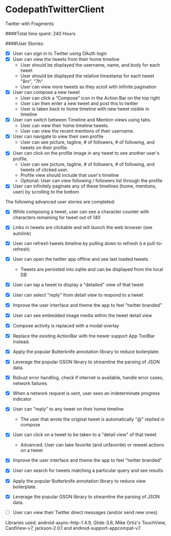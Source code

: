 CodepathTwitterClient
=================

Twitter with Fragments

####Total time spent: 240 Hours

####User Stories:
  * [x] User can sign in to Twitter using OAuth login
  * [x] User can view the tweets from their home timeline
    * User should be displayed the username, name, and body for each tweet
    * User should be displayed the relative timestamp for each tweet "8m", "7h"
    * User can view more tweets as they scroll with infinite pagination
  * [x] User can compose a new tweet
    * User can click a “Compose” icon in the Action Bar on the top right
    * User can then enter a new tweet and post this to twitter
    * User is taken back to home timeline with new tweet visible in timeline
  * [x] User can switch between Timeline and Mention views using tabs.
    * User can view their home timeline tweets.
    * User can view the recent mentions of their username.
  * [x] User can navigate to view their own profile
    * User can see picture, tagline, # of followers, # of following, and tweets on their profile.
  * [x] User can click on the profile image in any tweet to see another user's profile.
    * User can see picture, tagline, # of followers, # of following, and tweets of clicked user.
    * Profile view should include that user's timeline
    * Optional: User can view following / followers list through the profile
  * [x] User can infinitely paginate any of these timelines (home, mentions, user) by scrolling to the bottom

The following advanced user stories are completed: 
  * [x] While composing a tweet, user can see a character counter with characters remaining for tweet out of 140
  * [x] Links in tweets are clickable and will launch the web browser (see autolink)
  * [x] User can refresh tweets timeline by pulling down to refresh (i.e pull-to-refresh)
  * [x] User can open the twitter app offline and see last loaded tweets
    * Tweets are persisted into sqlite and can be displayed from the local DB
  * [x] User can tap a tweet to display a "detailed" view of that tweet
  * [x] User can select "reply" from detail view to respond to a tweet
  * [x] Improve the user interface and theme the app to feel "twitter branded"
  * [x] User can see embedded image media within the tweet detail view
  * [x] Compose activity is replaced with a modal overlay
  * [x] Replace the existing ActionBar with the newer support App ToolBar instead.
  * [x] Apply the popular Butterknife annotation library to reduce boilerplate.
  * [x] Leverage the popular GSON library to streamline the parsing of JSON data.
  * [x] Robust error handling, check if internet is available, handle error cases, network failures
  * [x] When a network request is sent, user sees an indeterminate progress indicator
  * [x] User can "reply" to any tweet on their home timeline
    * The user that wrote the original tweet is automatically "@" replied in compose
  * [x] User can click on a tweet to be taken to a "detail view" of that tweet
    * Advanced: User can take favorite (and unfavorite) or reweet actions on a tweet
  * [x] Improve the user interface and theme the app to feel "twitter branded"
  * [x] User can search for tweets matching a particular query and see results
  * [x] Apply the popular Butterknife annotation library to reduce view boilerplate.
  * [x] Leverage the popular GSON library to streamline the parsing of JSON data.
  * [ ] User can view their Twitter direct messages (and/or send new ones)


Libraries used: android-async-http-1.4.9, Glide-3.6, Mike Ortiz's TouchView, CardView-v7, jackson-2.0.1 and android-support-appcompat-v7.

